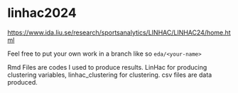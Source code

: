 # linhac2024
https://www.ida.liu.se/research/sportsanalytics/LINHAC/LINHAC24/home.html

Feel free to put your own work in a branch like so `eda/<your-name>`

Rmd Files are codes I used to produce results. LinHac for producing clustering variables, linhac_clustering for clustering.
csv files are data produced.
